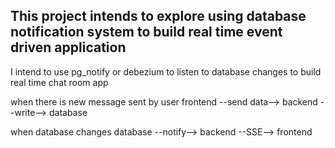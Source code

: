 ## This project intends to explore using database notification system to build real time event driven application

I intend to use pg_notify or debezium to listen to database changes to build real time chat room app

when there is new message sent by user
frontend --send data--> backend --write--> database

when database changes
database --notify--> backend --SSE--> frontend